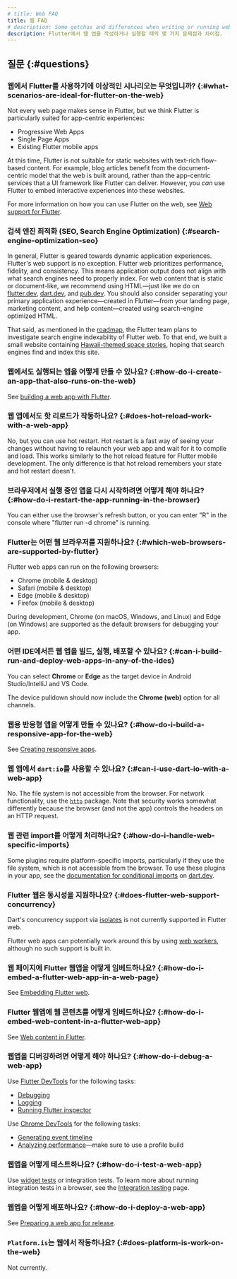 ```yaml
---
# title: Web FAQ
title: 웹 FAQ
# description: Some gotchas and differences when writing or running web apps in Flutter.
description: Flutter에서 웹 앱을 작성하거나 실행할 때의 몇 가지 문제점과 차이점.
---
```


## 질문 {:#questions}

### 웹에서 Flutter를 사용하기에 이상적인 시나리오는 무엇입니까? {:#what-scenarios-are-ideal-for-flutter-on-the-web}

Not every web page makes sense in Flutter, but we think Flutter is particularly
suited for app-centric experiences:

* Progressive Web Apps
* Single Page Apps
* Existing Flutter mobile apps

At this time, Flutter is not suitable for static websites with text-rich
flow-based content. For example, blog articles benefit from the document-centric
model that the web is built around, rather than the app-centric services that a
UI framework like Flutter can deliver. However, you _can_ use Flutter to embed
interactive experiences into these websites.

For more information on how you can use Flutter on the web,
see [Web support for Flutter][].

### 검색 엔진 최적화 (SEO, Search Engine Optimization) {:#search-engine-optimization-seo}

In general, Flutter is geared towards dynamic application experiences. Flutter's
web support is no exception. Flutter web prioritizes performance, fidelity, and
consistency. This means application output does not align with what search
engines need to properly index. For web content that is static or document-like,
we recommend using HTML—just like we do on [flutter.dev]({{site.main-url}}),
[dart.dev]({{site.dart-site}}), and [pub.dev]({{site.pub}}). You should also
consider separating your primary application experience—created in Flutter—from
your landing page, marketing content, and help content—created using
search-engine optimized HTML.

That said, as mentioned in the [roadmap][], the Flutter team plans to
investigate search engine indexability of Flutter web. To that end, we built a
small website containing [Hawaii-themed space stories][space_hawaii], hoping
that search engines find and index this site.

### 웹에서도 실행되는 앱을 어떻게 만들 수 있나요? {:#how-do-i-create-an-app-that-also-runs-on-the-web}

See [building a web app with Flutter][].

### 웹 앱에서도 핫 리로드가 작동하나요? {:#does-hot-reload-work-with-a-web-app}

No, but you can use hot restart. Hot restart is a fast way of seeing your
changes without having to relaunch your web app and wait for it to compile and
load. This works similarly to the hot reload feature for Flutter mobile
development. The only difference is that hot reload remembers your state and hot
restart doesn't.

### 브라우저에서 실행 중인 앱을 다시 시작하려면 어떻게 해야 하나요?{:#how-do-i-restart-the-app-running-in-the-browser}

You can either use the browser's refresh button,
or you can enter "R" in the console where
"flutter run -d chrome" is running.

### Flutter는 어떤 웹 브라우저를 지원하나요? {:#which-web-browsers-are-supported-by-flutter}

Flutter web apps can run on the following browsers:

* Chrome (mobile & desktop)
* Safari (mobile & desktop)
* Edge (mobile & desktop)
* Firefox (mobile & desktop)

During development, Chrome (on macOS, Windows, and Linux) and Edge (on Windows)
are supported as the default browsers for debugging your app.

### 어떤 IDE에서든 웹 앱을 빌드, 실행, 배포할 수 있나요? {:#can-i-build-run-and-deploy-web-apps-in-any-of-the-ides}

You can select **Chrome** or **Edge** as the target device in
Android Studio/IntelliJ and VS Code.

The device pulldown should now include the **Chrome (web)**
option for all channels.

### 웹용 반응형 앱을 어떻게 만들 수 있나요? {:#how-do-i-build-a-responsive-app-for-the-web}

See [Creating responsive apps][].

### 웹 앱에서 `dart:io`를 사용할 수 있나요? {:#can-i-use-dart-io-with-a-web-app}

No. The file system is not accessible from the browser.
For network functionality, use the [`http`][]
package. Note that security works somewhat
differently because the browser (and not the app)
controls the headers on an HTTP request.

### 웹 관련 import를 어떻게 처리하나요? {:#how-do-i-handle-web-specific-imports}

Some plugins require platform-specific imports, particularly if they use the
file system, which is not accessible from the browser. To use these plugins
in your app, see the [documentation for conditional imports][]
on [dart.dev]({{site.dart-site}}).

### Flutter 웹은 동시성을 지원하나요? {:#does-flutter-web-support-concurrency}

Dart's concurrency support via [isolates][]
is not currently supported in Flutter web.

Flutter web apps can potentially work around this
by using [web workers][],
although no such support is built in.

### 웹 페이지에 Flutter 웹앱을 어떻게 임베드하나요? {:#how-do-i-embed-a-flutter-web-app-in-a-web-page}

See [Embedding Flutter web][].

### Flutter 웹앱에 웹 콘텐츠를 어떻게 임베드하나요? {:#how-do-i-embed-web-content-in-a-flutter-web-app}

See [Web content in Flutter][].

### 웹앱을 디버깅하려면 어떻게 해야 하나요? {:#how-do-i-debug-a-web-app}

Use [Flutter DevTools][] for the following tasks:

* [Debugging][]
* [Logging][]
* [Running Flutter inspector][]

Use [Chrome DevTools][] for the following tasks:

* [Generating event timeline][]
* [Analyzing performance][]&mdash;make sure to use a
  profile build

### 웹앱을 어떻게 테스트하나요? {:#how-do-i-test-a-web-app}

Use [widget tests][] or integration tests. To learn more about
running integration tests in a browser, see the [Integration testing][] page.

### 웹앱을 어떻게 배포하나요? {:#how-do-i-deploy-a-web-app}

See [Preparing a web app for release][].

### `Platform.is`는 웹에서 작동하나요? {:#does-platform-is-work-on-the-web}

Not currently.

[Analyzing performance]: {{site.developers}}/web/tools/chrome-devtools/evaluate-performance
[building a web app with Flutter]: /platform-integration/web/building
[Chrome DevTools]: {{site.developers}}/web/tools/chrome-devtools
[Creating responsive apps]: /ui/adaptive-responsive
[Debugging]: /tools/devtools/debugger
[documentation for conditional imports]: {{site.dart-site}}/guides/libraries/create-library-packages#conditionally-importing-and-exporting-library-files
[Embedding Flutter web]: /platform-integration/web/embedding-flutter-web
[file an issue]: {{site.repo.flutter}}/issues/new?title=[web]:+%3Cdescribe+issue+here%3E&labels=%E2%98%B8+platform-web&body=Describe+your+issue+and+include+the+command+you%27re+running,+flutter_web%20version,+browser+version
[Flutter DevTools]: /tools/devtools
[Generating event timeline]: {{site.developers}}/web/tools/chrome-devtools/evaluate-performance/performance-reference
[`http`]: {{site.pub}}/packages/http
[`iframe`]: https://html.com/tags/iframe/
[Integration testing]: /testing/integration-tests#test-in-a-web-browser
[isolates]: {{site.dart-site}}/guides/language/concurrency
[Issue 32248]: {{site.repo.flutter}}/issues/32248
[Logging]: /tools/devtools/logging
[Preparing a web app for release]: /deployment/web
[roadmap]: {{site.github}}/flutter/flutter/blob/master/docs/roadmap/Roadmap.md#web-platform
[run your web apps in any supported browser]: /platform-integration/web/building#create-and-run
[Running Flutter inspector]: /tools/devtools/inspector
[space_hawaii]: https://alien-hawaii-2024.web.app/
[Web content in Flutter]: /platform-integration/web/web-content-in-flutter
[Web support for Flutter]: /platform-integration/web
[web workers]: https://developer.mozilla.org/en-US/docs/Web/API/Web_Workers_API/Using_web_workers
[widget tests]: /testing/overview#widget-tests
